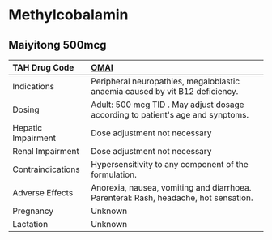 # Methylcobalamin

## Maiyitong 500mcg

| TAH Drug Code      | [OMAI](https://www.tahsda.org.tw/drugs/hissearch.php?drug_code=OMAI)                 |
|:-------------------|:-------------------------------------------------------------------------------------|
| Indications        | Peripheral neuropathies, megaloblastic anaemia caused by vit B12 deficiency.         |
| Dosing             | Adult: 500 mcg TID . May adjust dosage according to patient's age and synptoms.      |
| Hepatic Impairment | Dose adjustment not necessary                                                        |
| Renal Impairment   | Dose adjustment not necessary                                                        |
| Contraindications  | Hypersensitivity to any component of the formulation.                                |
| Adverse Effects    | Anorexia, nausea, vomiting and diarrhoea. Parenteral: Rash, headache, hot sensation. |
| Pregnancy          | Unknown                                                                              |
| Lactation          | Unknown                                                                              |

